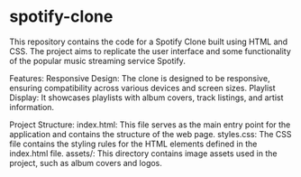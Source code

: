 # spotify-clone
This repository contains the code for a Spotify Clone built using HTML and CSS. The project aims to replicate the user interface and some functionality of the popular music streaming service Spotify.

Features:
Responsive Design: The clone is designed to be responsive, ensuring compatibility across various devices and screen sizes.
Playlist Display: It showcases playlists with album covers, track listings, and artist information.

Project Structure:
index.html: This file serves as the main entry point for the application and contains the structure of the web page.
styles.css: The CSS file contains the styling rules for the HTML elements defined in the index.html file.
assets/: This directory contains image assets used in the project, such as album covers and logos.
